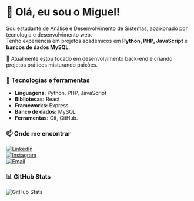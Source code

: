 # 👋 Olá, eu sou o Miguel!

Sou estudante de Análise e Desenvolvimento de Sistemas, apaixonado por tecnologia e desenvolvimento web.  
Tenho experiência em projetos acadêmicos em **Python, PHP, JavaScript** e **bancos de dados MySQL**.  

🚀 Atualmente estou focado em desenvolvimento back-end e criando projetos práticos misturando paixôes.

### 🔧 Tecnologias e ferramentas
- **Linguagens:** Python, PHP, JavaScript  
- **Bibliotecas:** React
- **Frameworks:** Express  
- **Banco de dados:** MySQL  
- **Ferramentas:** Git, GitHub.
 

### 📫 Onde me encontrar
[![LinkedIn](https://img.shields.io/badge/LinkedIn-0077B5?style=for-the-badge&logo=linkedin&logoColor=white)](https://www.linkedin.com/in/migueloliveiraj/)  
[![Instagram](https://img.shields.io/badge/Instagram-E4405F?style=for-the-badge&logo=instagram&logoColor=white)](https://www.instagram.com/migui_oliveira/)  
[![Email](https://img.shields.io/badge/Email-D14836?style=for-the-badge&logo=gmail&logoColor=white)](mailto:miguel-jardim@hotmail.com)


### 📊 GitHub Stats
![GitHub Stats](https://github-readme-stats.vercel.app/api?username=miguel-oliveira-git&show_icons=true&theme=dracula)
